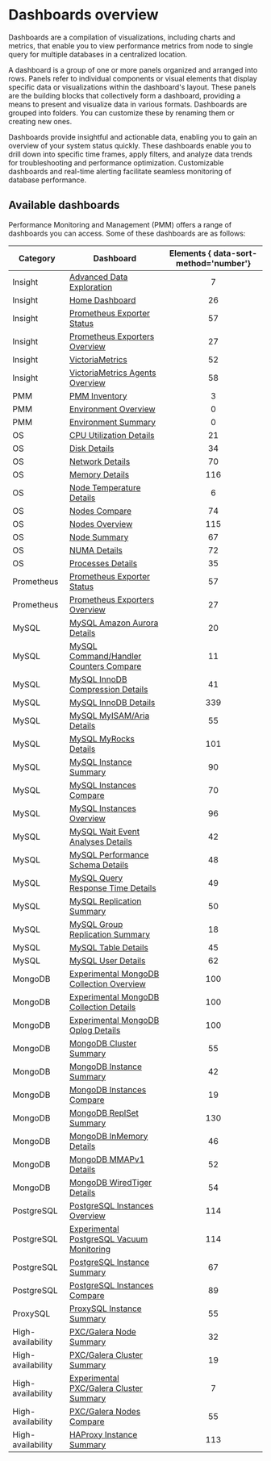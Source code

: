 # Dashboards overview

Dashboards are a compilation of visualizations, including charts and metrics, that enable you to view performance metrics from node to single query for multiple databases in a centralized location.

A dashboard is a group of one or more panels organized and arranged into rows. Panels refer to individual components or visual elements that display specific data or visualizations within the dashboard's layout. These panels are the building blocks that collectively form a dashboard, providing a means to present and visualize data in various formats. Dashboards are grouped into folders. You can customize these by renaming them or creating new ones.

Dashboards provide insightful and actionable data, enabling you to gain an overview of your system status quickly. These dashboards enable you to drill down into specific time frames, apply filters, and analyze data trends for troubleshooting and performance optimization. Customizable dashboards and real-time alerting facilitate seamless monitoring of database performance.


## Available dashboards

Performance Monitoring and Management (PMM) offers a range of dashboards you can access. Some of these dashboards are as follows:

| Category          | Dashboard                                                                                | Elements { data-sort-method='number'} |
|-------------------|------------------------------------------------------------------------------------------|:-------------------------------------:|
| Insight           | [Advanced Data Exploration]                                                              | 7
| Insight           | [Home Dashboard]                                                                         | 26
| Insight           | [Prometheus Exporter Status]                                                             | 57
| Insight           | [Prometheus Exporters Overview]                                                          | 27
| Insight           | [VictoriaMetrics]                                                                        | 52
| Insight           | [VictoriaMetrics Agents Overview]                                                        | 58
| PMM               | [PMM Inventory]                                                                          | 3
| PMM               | [Environment Overview]                                                                   | 0
| PMM               | [Environment Summary]                                                                    | 0
| OS                | [CPU Utilization Details]                                                                | 21
| OS                | [Disk Details]                                                                           | 34
| OS                | [Network Details]                                                                        | 70
| OS                | [Memory Details]                                                                         | 116
| OS                | [Node Temperature Details]                                                               | 6
| OS                | [Nodes Compare]                                                                          | 74
| OS                | [Nodes Overview]                                                                         | 115
| OS                | [Node Summary]                                                                           | 67
| OS                | [NUMA Details]                                                                           | 72
| OS                | [Processes Details]                                                                      | 35
| Prometheus        | [Prometheus Exporter Status]                                                             | 57
| Prometheus        | [Prometheus Exporters Overview]                                                          | 27
| MySQL             | [MySQL Amazon Aurora Details]                                                            | 20
| MySQL             | [MySQL Command/Handler Counters Compare]                                                 | 11
| MySQL             | [MySQL InnoDB Compression Details]                                                       | 41
| MySQL             | [MySQL InnoDB Details]                                                                   | 339
| MySQL             | [MySQL MyISAM/Aria Details]                                                              | 55
| MySQL             | [MySQL MyRocks Details]                                                                  | 101
| MySQL             | [MySQL Instance Summary]                                                                 | 90
| MySQL             | [MySQL Instances Compare]                                                                | 70
| MySQL             | [MySQL Instances Overview]                                                               | 96
| MySQL             | [MySQL Wait Event Analyses Details]                                                      | 42
| MySQL             | [MySQL Performance Schema Details]                                                       | 48
| MySQL             | [MySQL Query Response Time Details]                                                      | 49
| MySQL             | [MySQL Replication Summary]                                                              | 50
| MySQL             | [MySQL Group Replication Summary]                                                        | 18
| MySQL             | [MySQL Table Details]                                                                    | 45
| MySQL             | [MySQL User Details]                                                                     | 62
| MongoDB           | [Experimental MongoDB Collection Overview]                                                             | 100
| MongoDB           | [Experimental MongoDB Collection Details]                                                             | 100
| MongoDB           | [Experimental MongoDB Oplog Details]                                                             | 100
| MongoDB           | [MongoDB Cluster Summary]                                                                | 55
| MongoDB           | [MongoDB Instance Summary]                                                               | 42
| MongoDB           | [MongoDB Instances Compare]                                                              | 19
| MongoDB           | [MongoDB ReplSet Summary]                                                                | 130
| MongoDB           | [MongoDB InMemory Details]                                                               | 46
| MongoDB           | [MongoDB MMAPv1 Details]                                                                 | 52
| MongoDB           | [MongoDB WiredTiger Details]                                                             | 54
| PostgreSQL        | [PostgreSQL Instances Overview]                                                          | 114
| PostgreSQL        | [Experimental PostgreSQL Vacuum Monitoring]                                              | 114
| PostgreSQL        | [PostgreSQL Instance Summary]                                                            | 67
| PostgreSQL        | [PostgreSQL Instances Compare]                                                           | 89
| ProxySQL          | [ProxySQL Instance Summary]                                                              | 55
| High-availability | [PXC/Galera Node Summary]                                                                | 32
| High-availability | [PXC/Galera Cluster Summary]                                                             | 19
| High-availability | [Experimental PXC/Galera Cluster Summary]                                                 | 7
| High-availability | [PXC/Galera Nodes Compare]                                                               | 55
| High-availability | [HAProxy Instance Summary]                                                               | 113

[Advanced Data Exploration]: ../../reference/dashboards/dashboard-advanced-data-exploration.md
[Home Dashboard]: ../../reference/dashboards/dashboard-home.md
[DB Cluster Summary]: ../../reference/dashboards/dashboard-cluster-summary.md
[Prometheus Exporter Status]: ../../reference/dashboards/dashboard-prometheus-exporter-status.md
[Prometheus Exporters Overview]: ../../reference/dashboards/dashboard-prometheus-exporters-overview.md
[VictoriaMetrics]: ../../reference/dashboards/dashboard-victoriametrics.md
[VictoriaMetrics Agents Overview]: ../../reference/dashboards/dashboard-victoriametrics-agents-overview.md
[PMM Inventory]: ../../use/dashboard-inventory.md
[Environment Overview]: ../../reference/dashboards/dashboard-env-overview.md
[Environment Summary]: ../../reference/dashboards/dashboard-environment-summary.md
[CPU Utilization Details]: ../../reference/dashboards/dashboard-cpu-utilization-details.md
[Disk Details]: ../../reference/dashboards/dashboard-disk-details.md
[Network Details]: ../../reference/dashboards/dashboard-network-details.md
[Memory Details]: ../../reference/dashboards/dashboard-memory-details.md
[Node Temperature Details]: ../../reference/dashboards/dashboard-node-temperature-details.md
[Nodes Compare]: ../../reference/dashboards/dashboard-nodes-compare.md
[Nodes Overview]: ../../reference/dashboards/dashboard-nodes-overview.md
[Node Summary]: ../../reference/dashboards/dashboard-node-summary.md
[NUMA Details]: ../../reference/dashboards/dashboard-numa-details.md
[Processes Details]: ../../reference/dashboards/dashboard-processes-details.md
[Prometheus Exporter Status]: ../../reference/dashboards/dashboard-prometheus-exporter-status.md
[Prometheus Exporters Overview]: ../../reference/dashboards/dashboard-prometheus-exporters-overview.md
[MySQL Amazon Aurora Details]: ../../reference/dashboards/dashboard-mysql-amazon-aurora-details.md
[MySQL Command/Handler Counters Compare]: ../../reference/dashboards/dashboard-mysql-command-handler-counters-compare.md
[MySQL InnoDB Compression Details]: ../../reference/dashboards/dashboard-mysql-innodb-compression-details.md
[MySQL InnoDB Details]: ../../reference/dashboards/dashboard-mysql-innodb-details.md
[MySQL MyISAM/Aria Details]: ../../reference/dashboards/dashboard-mysql-myisam-aria-details.md
[MySQL MyRocks Details]: ../../reference/dashboards/dashboard-mysql-myrocks-details.md
[MySQL Instance Summary]: ../../reference/dashboards/dashboard-mysql-instance-summary.md
[MySQL Instances Compare]: ../../reference/dashboards/dashboard-mysql-instances-compare.md
[MySQL Instances Overview]: ../../reference/dashboards/dashboard-mysql-instances-overview.md
[MySQL Wait Event Analyses Details]: ../../reference/dashboards/dashboard-mysql-wait-event-analyses-details.md
[MySQL Performance Schema Details]: ../../reference/dashboards/dashboard-mysql-performance-schema-details.md
[MySQL Query Response Time Details]: ../../reference/dashboards/dashboard-mysql-query-response-time-details.md
[MySQL Replication Summary]: ../../reference/dashboards/dashboard-mysql-replication-summary.md
[MySQL Group Replication Summary]: ../../reference/dashboards/dashboard-mysql-group-replication-summary.md
[MySQL Table Details]: ../../reference/dashboards/dashboard-mysql-table-details.md
[MySQL User Details]: ../../reference/dashboards/dashboard-mysql-user-details.md
[MySQL TokuDB Details]: ../../reference/dashboards/dashboard-mysql-tokudb-details.md
[Experimental MongoDB Collection Overview]: ../../reference/dashboards/dashboard-mongodb-experimental_collection_overview.md
[Experimental MongoDB Collection Details]: ../../reference/dashboards/dashboard-mongodb-experimental_collection_details.md
[Experimental MongoDB Oplog Details]: ../../reference/dashboards/dashboard-mongodb-experimental_oplog.md
[MongoDB Cluster Summary]: ../../reference/dashboards/dashboard-mongodb-cluster-summary.md
[MongoDB Instance Summary]: ../../reference/dashboards/dashboard-mongodb-instance-summary.md
[MongoDB Instances Overview]: ../../reference/dashboards/dashboard-mongodb-instances-overview.md
[MongoDB Instances Compare]: ../../reference/dashboards/dashboard-mongodb-instances-compare.md
[MongoDB ReplSet Summary]: ../../reference/dashboards/dashboard-mongodb-replset-summary.md
[MongoDB InMemory Details]: ../../reference/dashboards/dashboard-mongodb-inmemory-details.md
[MongoDB MMAPv1 Details]: ../../reference/dashboards/dashboard-mongodb-mmapv1-details.md
[MongoDB WiredTiger Details]: ../../reference/dashboards/dashboard-mongodb-wiredtiger-details.md
[Experimental PostgreSQL Vacuum Monitoring]: ../../reference/dashboard-postgresql-vacuum-monitoring-experimental.md
[PostgreSQL Instances Overview]: ../../reference/dashboards/dashboard-postgresql-instances-overview.md
[PostgreSQL Instance Summary]: ../../reference/dashboards/dashboard-postgresql-instance-summary.md
[PostgreSQL Instances Compare]: ../../reference/dashboards/dashboard-postgresql-instances-compare.md
[ProxySQL Instance Summary]: ../../reference/dashboards/dashboard-proxysql-instance-summary.md
[PXC/Galera Node Summary]: ../../reference/dashboards/dashboard-pxc-galera-node-summary.md
[PXC/Galera Cluster Summary]: ../../reference/dashboards/dashboard-pxc-galera-cluster-summary.md
[Experimental PXC/Galera Cluster Summary]: ../../reference/dashboards/dashboard-pxc-galera-cluster-summary-experimental.md
[PXC/Galera Nodes Compare]: ../../reference/dashboards/dashboard-pxc-galera-nodes-compare.md
[HAProxy Instance Summary]: ../../reference/dashboards/dashboard-haproxy-instance-summary.md
